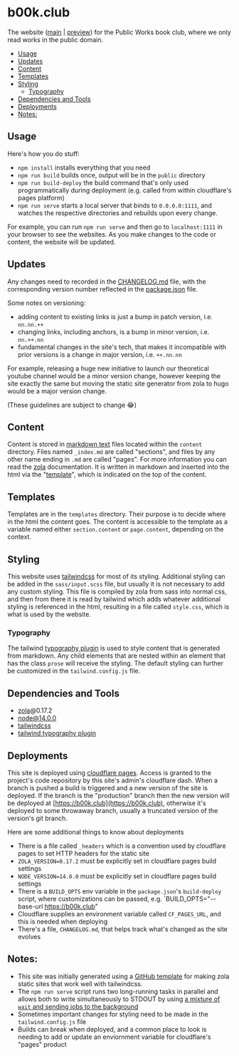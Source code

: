 # b00k.club

The website ([main](https://b00k.club) | [preview](https://preview.b00k.club)) for the Public Works book club, where we only read works in the public domain.

<!-- TOC depthfrom:2 updateonsave:true -->

- [Usage](#usage)
- [Updates](#updates)
- [Content](#content)
- [Templates](#templates)
- [Styling](#styling)
  - [Typography](#typography)
- [Dependencies and Tools](#dependencies-and-tools)
- [Deployments](#deployments)
- [Notes:](#notes)

<!-- /TOC -->

## Usage
Here's how you do stuff:

- `npm install`   installs everything that you need
- `npm run build` builds once, output will be in the `public` directory
- `npm run build-deploy` the build command that's only used programmatically during deployment (e.g. called from within cloudflare's pages platform)
- `npm run serve` starts a local server that binds to `0.0.0.0:1111`, and watches the respective directories and rebuilds upon every change.

For example, you can run `npm run serve` and then go to `localhost:1111` in your browser to see the websites. As you make changes to the code or content, the website will be updated.

## Updates

Any changes need to recorded in the [CHANGELOG.md](CHANGELOG.md) file, with the corresponding version number reflected in the [package.json](package.json) file.

Some notes on versioning:

* adding content to existing links is just a bump in patch version, i.e. `nn.nn.++`
* changing links, including anchors, is a bump in minor version, i.e. `nn.++.nn`
* fundamental changes in the site's tech, that makes it incompatible with prior versions is a change in major version, i.e. `++.nn.nn`

For example, releasing a huge new initiative to launch our theoretical youtube channel would be a minor version change, however keeping the site exactly the same but moving the static site generator from zola to hugo would be a major version change.

(These guidelines are subject to change 😂)

## Content

Content is stored in [markdown text](https://commonmark.org/help/) files located within the `content` directory. Files named `_index.md` are called "sections", and files by any other name ending in `.md` are called "pages". For more information you can read the [zola](https://getzola.com) documentation. It is written in markdown and inserted into the html via the "[template](#templates)", which is indicated on the top of the content.

## Templates

Templates are in the `templates` directory. Their purpose is to decide where in the html the content goes. The content is accessible to the template as a variable named either `section.content` or `page.content`, depending on the context.

## Styling

This website uses [tailwindcss](https://tailwindcss.com/) for most of its styling. Additional styling can be added in the `sass/input.scss` file, but usually it is not necessary to add any custom styling. This file is compiled by zola from sass into normal css, and then from there it is read by tailwind which adds whatever additional styling is referenced in the html, resulting in a file called `style.css`, which is what is used by the website.

### Typography

The tailwind [typography plugin](https://tailwindcss.com/docs/typography-plugin) is used to style content that is generated from markdown. Any child elements that are nested within an element that has the class `prose` will receive the styling. The default styling can further be customized in the `tailwind.config.js` file.

## Dependencies and Tools

* [zola](https://getzola.com)@0.17.2
* node@14.0.0
* [tailwindcss](https://tailwindcss.com/)
* [tailwind typography plugin](https://tailwindcss.com/docs/typography-plugin)

## Deployments

This site is deployed using [cloudflare pages](https://pages.cloudflare.com). Access is granted to the project's code repository by this site's admin's cloudflare dash. When a branch is pushed a build is triggered and a new version of the site is deployed. If the branch is the "production" branch then the new version will be deployed at [https://b00k.club](https://b00k.club), otherwise it's deployed to some throwaway branch, usually a truncated version of the version's git branch.

Here are some additional things to know about deployments

* There is a file called `_headers` which is a convention used by cloudflare pages to set HTTP headers for the static site
* `ZOLA_VERSION=0.17.2` must be explicitly set in cloudflare pages build settings
* `NODE_VERSION=14.0.0` must be explicitly set in cloudflare pages build settings
* There is a `BUILD_OPTS` env variable in the `package.json`'s `build-deploy` script, where customizations can be passed, e.g. `BUILD_OPTS="--base-url https://b00k.club"
* Cloudflare supplies an environment variable called `CF_PAGES_URL`, and this is needed when deploying
* There's a file, `CHANGELOG.md`, that helps track what's changed as the site evolves

## Notes:

* This site was initially generated using a [GitHub template](https://github.com/asimpletune/zola-tailwindcss) for making zola static sites that work well with tailwindcss.
* The `npm run serve` script runs two long-running tasks in parallel and allows both to write simultaneously to STDOUT by using [a mixture of `wait` and sending jobs to the background](https://www.cyberciti.biz/faq/how-to-run-command-or-code-in-parallel-in-bash-shell-under-linux-or-unix/)
* Sometimes important changes for styling need to be made in the `tailwind.config.js` file
* Builds can break when deployed, and a common place to look is needing to add or update an enviornment variable for cloudflare's "pages" product